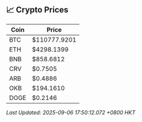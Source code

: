 ## 📈 Crypto Prices

| Coin | Price |
| ---- | ----- |
| BTC | $110777.9201 |
| ETH | $4298.1399 |
| BNB | $858.6812 |
| CRV | $0.7505 |
| ARB | $0.4886 |
| OKB | $194.1610 |
| DOGE | $0.2146 |

_Last Updated: 2025-09-06 17:50:12.072 +0800 HKT_